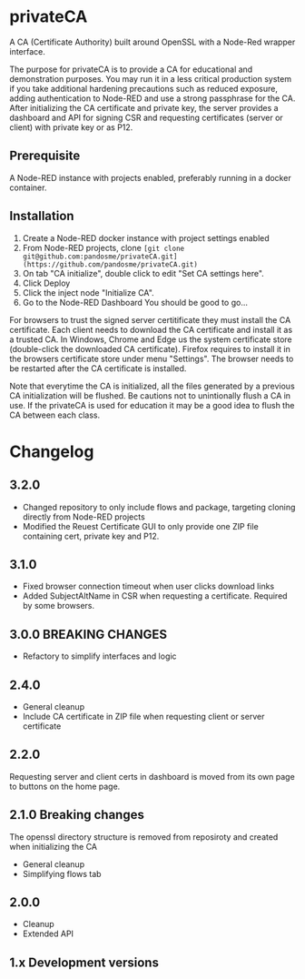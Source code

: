 # privateCA
A CA (Certificate Authority) built around OpenSSL with a Node-Red wrapper interface.

The purpose for privateCA is to provide a CA for educational and demonstration purposes.  You may run it in a less critical production system if you take additional hardening precautions such as reduced exposure, adding authentication to Node-RED and use a strong passphrase for the CA.  After initializing the CA certificate and private key, the server provides a dashboard and API for signing CSR and requesting certificates (server or client) with private key or as P12.

## Prerequisite 
A Node-RED instance with projects enabled, preferably running in a docker container.

## Installation
1. Create a Node-RED docker instance with project settings enabled
2. From Node-RED projects, clone ```[git clone git@github.com:pandosme/privateCA.git](https://github.com/pandosme/privateCA.git)```
3. On tab "CA initialize", double click to edit "Set CA settings here".
4. Click Deploy
5. Click the inject node "Initialize CA".
13. Go to the Node-RED Dashboard
You should be good to go...

For browsers to trust the signed server certitificate they must install the CA certificate.  Each client needs to download the CA certificate and install it as a trusted CA. In Windows, Chrome and Edge us the system certificate store (double-click the downloaded CA certificate).   Firefox requires to install it in the browsers certificate store under menu "Settings".  The browser needs to be restarted after the CA certificate is installed. 

Note that everytime the CA is initialized, all the files generated by a previous CA initialization will be flushed.  Be cautions not to unintionally flush a CA in use.
If the privateCA is used for education it may be a good idea to flush the CA between each class.

# Changelog

## 3.2.0
- Changed repository to only include flows and package, targeting cloning directly from Node-RED projects
- Modified the Reuest Certificate GUI to only provide one ZIP file containing cert, private key and P12.

## 3.1.0
- Fixed browser connection timeout when user clicks download links
- Added SubjectAltName in CSR when requesting a certificate.  Required by some browsers.

## 3.0.0  BREAKING CHANGES
- Refactory to simplify interfaces and logic

## 2.4.0 
- General cleanup
- Include CA certificate in ZIP file when requesting client or server certificate

## 2.2.0 
Requesting server and client certs in dashboard is moved from its own page to buttons on the home page. 

## 2.1.0 Breaking changes
The openssl directory structure is removed from reposiroty and created when initializing the CA
- General cleanup
- Simplifying flows tab

## 2.0.0
- Cleanup
- Extended API

## 1.x Development versions

